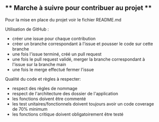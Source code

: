 ** Marche à suivre pour contribuer au projet **
-


Pour la mise en place du projet voir le fichier README.md


Utilisation de GitHub :

  - créer une issue pour chaque contribution
  - créer un branche correspondant à l'issue et pousser le code sur cette branche
  - une fois l'issue terminé, créé un pull request
  - une fois le pull request validé, merger la branche correspondant à l'issue sur la branche main
  - une fois le merge effectué fermer l'issue


Qualité du code et règles à respecter:

  - respect des règles de nommage
  - respect de l'architecture des dossier de l'application
  - les fonctions doivent être commenté 
  - les test unitaires/fonctionnels doivent toujours avoir un code coverage de 70% minimum
  - les fonctions critique doivent obligatoirement être testé



